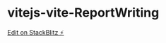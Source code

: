 # vitejs-vite-ReportWriting

[Edit on StackBlitz ⚡️](https://stackblitz.com/edit/vitejs-vite-ycvjme)